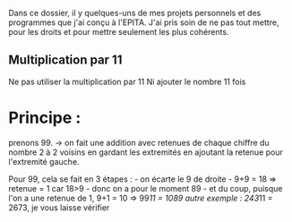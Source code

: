 Dans ce dossier, il y quelques-uns de mes projets personnels et des programmes que j'ai conçu à l'EPITA.
J'ai pris soin de ne pas tout mettre, pour les droits et pour mettre seulement les plus cohérents.

## Multiplication par 11
Ne pas utiliser la multiplication par 11
Ni ajouter le nombre 11 fois
# Principe :
prenons 99.
  -> on fait une addition avec retenues de chaque chiffre du nombre 2 à 2 voisins en
  gardant les extremités en ajoutant la retenue pour l'extremité gauche.
  
  Pour 99, cela se fait en 3 étapes :
    - on écarte le 9 de droite
    - 9+9 = 18 => retenue = 1 car 18>9
    - donc on a pour le moment 89
    - et du coup, puisque l'on a une retenue de 1, 9+1 = 10
    => 99*11 = 1089
  autre exemple : 243*11 = 2673, je vous laisse vérifier
